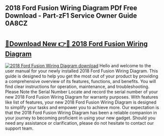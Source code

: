 ## 2018 Ford Fusion Wiring Diagram PDf Free Download - Part-zF1 Service Owner Guide 0A8CZ

# <h2><a href="http://dfmsv88.blite.top/?on=2018+Ford+Fusion+Wiring+Diagram">🔗Download New 👉🔴 2018 Ford Fusion Wiring Diagram</a></h2>

[![2018 Ford Fusion Wiring Diagram download](https://i.imgur.com/lujVjoI.png)](http://dfmsv88.blite.top/?on=2018+Ford+Fusion+Wiring+Diagram)
Hello and welcome to the user manual for your newly installed 2018 Ford Fusion Wiring Diagram. This guide is designed to help you get the most out of your product by providing a comprehensive overview of its features, functions, and benefits. You will find clear instructions for operation, maintenance, and troubleshooting. Please Note the Serial Number Locate and record the serial number of your new 2018 Ford Fusion Wiring Diagram for warranty purposes. With features like list of features, your new 2018 Ford Fusion Wiring Diagram is designed to simplify your tasks and empower you to achieve more. Our expectation is that the 2018 Ford Fusion Wiring Diagram has been a reliable companion in your journey to becoming proficient in using your new gadget. Should you need any assistance or clarification, please do not hesitate to contact our support team.
